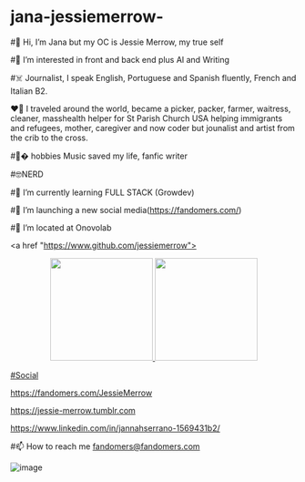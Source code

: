 # jana-jessiemerrow-
#👋 Hi, I’m Jana but my OC is Jessie Merrow, my true self

#👀 I’m interested in front and back end plus AI and Writing 

#☠️ Journalist, I speak English, Portuguese and Spanish fluently, French and Italian B2. 

❤️‍🔥 I traveled around the world, became a picker, packer, farmer, waitress, cleaner, masshealth helper for St Parish Church USA helping immigrants and refugees, mother, caregiver and now coder but jounalist and artist from the crib to the cross.

#👻� hobbies Music saved my life, fanfic writer

#🤓NERD 

#🌱 I’m currently learning FULL STACK (Growdev)

#💞️ I’m launching a new social media(https://fandomers.com/)

#💞️ I’m located at Onovolab

<a href "https://www.github.com/jessiemerrow">

<div align="center">
  <a href="https://github.com/jessiemerrow">
  <img height="180em" src="https://github-readme-stats.vercel.app/api?username=jessiemerrow&show_icons=true&theme=midnight-purple&include_all_commits=true&count_private=true"/>
  <img height="180em" src="https://github-readme-stats.vercel.app/api/top-langs/?username=jessiemerrow&layout=compact&langs_count=7&theme=midnight-purple"/>
</div>




#Social

               

https://fandomers.com/JessieMerrow


https://jessie-merrow.tumblr.com


https://www.linkedin.com/in/jannahserrano-1569431b2/

#📫 How to reach me fandomers@fandomers.com 


![image](https://user-images.githubusercontent.com/41707901/158400856-70f08f5e-6aec-4ebb-8d7e-fab4039105e8.png)

